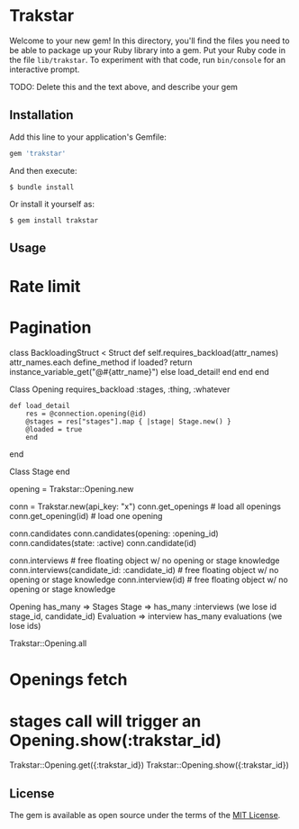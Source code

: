 # Trakstar

Welcome to your new gem! In this directory, you'll find the files you need to be able to package up your Ruby library into a gem. Put your Ruby code in the file `lib/trakstar`. To experiment with that code, run `bin/console` for an interactive prompt.

TODO: Delete this and the text above, and describe your gem

## Installation

Add this line to your application's Gemfile:

```ruby
gem 'trakstar'
```

And then execute:

    $ bundle install

Or install it yourself as:

    $ gem install trakstar

## Usage

# Rate limit
# Pagination

class BackloadingStruct < Struct
    def self.requires_backload(attr_names)
        attr_names.each define_method
          if loaded?
            return instance_variable_get("@#{attr_name}")
        else
            load_detail!
        end
    end
end

Class Opening
    requires_backload :stages, :thing, :whatever

    def load_detail
        res = @connection.opening(@id)
        @stages = res["stages"].map { |stage| Stage.new() }
        @loaded = true
        end
end

Class Stage
end


>
opening = Trakstar::Opening.new

conn = Trakstar.new(api_key: "x")
conn.get_openings # load all openings
conn.get_opening(id) # load one opening

conn.candidates
conn.candidates(opening: :opening_id)
conn.candidates(state: :active)
conn.candidate(id)

conn.interviews # free floating object w/ no opening or stage knowledge
conn.interviews(candidate_id: :candidate_id) # free floating object w/ no opening or stage knowledge
conn.interview(id) # free floating object w/ no opening or stage knowledge


Opening has_many => Stages 
Stage => has_many :interviews (we lose id stage_id, candidate_id)
Evaluation => interview has_many evaluations (we lose ids)

Trakstar::Opening.all
# Openings fetch
# stages call will trigger an Opening.show(:trakstar_id)

Trakstar::Opening.get({:trakstar_id})
Trakstar::Opening.show({:trakstar_id})

## License

The gem is available as open source under the terms of the [MIT License](https://opensource.org/licenses/MIT).
